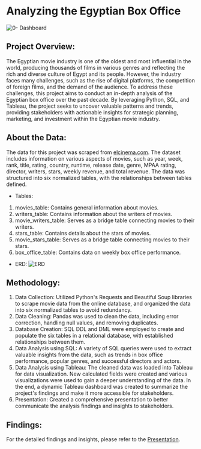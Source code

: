 # Analyzing the Egyptian Box Office
![0- Dashboard](https://github.com/assemmkhalil/AnalyzingEgyptianBoxOffice/assets/126206911/c08a6c13-5582-4242-9ff2-e64eea43da43)


## Project Overview:
The Egyptian movie industry is one of the oldest and most influential in the world, producing thousands of films in various genres and reflecting the rich and diverse culture of Egypt and its people. However, the industry faces many challenges, such as the rise of digital platforms, the competition of foreign films, and the demand of the audience. To address these challenges, this project aims to conduct an in-depth analysis of the Egyptian box office over the past decade. By leveraging Python, SQL, and Tableau, the project seeks to uncover valuable patterns and trends, providing stakeholders with actionable insights for strategic planning, marketing, and investment within the Egyptian movie industry.

## About the Data:
The data for this project was scraped from [elcinema.com](elcinema.com). The dataset includes information on various aspects of movies, such as year, week, rank, title, rating, country, runtime, release date, genre, MPAA rating, director, writers, stars, weekly revenue, and total revenue. The data was structured into six normalized tables, with the relationships between tables defined. <br>

- Tables: 
1. movies_table: Contains general information about movies.
2. writers_table: Contains information about the writers of movies.
3. movie_writers_table: Serves as a bridge table connecting movies to their writers.
4. stars_table: Contains details about the stars of movies.
5. movie_stars_table: Serves as a bridge table connecting movies to their stars.
6. box_office_table: Contains data on weekly box office performance. <br>

- ERD:
![ERD](https://github.com/assemmkhalil/AnalyzingEgyptianBoxOffice/assets/126206911/0831960f-657b-4a45-a5ef-6759ff6e7e64)


## Methodology:
1. Data Collection: Utilized Python's Requests and Beautiful Soup libraries to scrape movie data from the online database, and organized the data into six normalized tables to avoid redundancy.
2. Data Cleaning: Pandas was used to clean the data, including error correction, handling null values, and removing duplicates.
3. Database Creation: SQL DDL and DML were employed to create and populate the six tables in a relational database, with established relationships between them.
4. Data Analysis using SQL: A variety of SQL queries were used to extract valuable insights from the data, such as trends in box office performance, popular genres, and successful directors and actors.
5. Data Analysis using Tableau: The cleaned data was loaded into Tableau for data visualization. New calculated fields were created and various visualizations were used to gain a deeper understanding of the data. In the end, a dynamic Tableau dashboard was created to summarize the project's findings and make it more accessible for stakeholders.
6. Presentation: Created a comprehensive presentation to better communicate the analysis findings and insights to stakeholders.

## Findings:
For the detailed findings and insights, please refer to the [Presentation](https://github.com/assemmkhalil/AnalyzingEgyptianBoxOffice/blob/main/Presentation.pdf).
